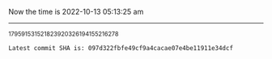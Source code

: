 Now the time is 2022-10-13 05:13:25 am

---

<small>179591531521823920326194155216278</small>

```txt
Latest commit SHA is: 097d322fbfe49cf9a4cacae07e4be11911e34dcf
```
